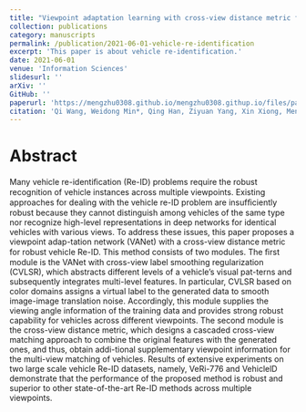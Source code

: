 ```yaml
---
title: "Viewpoint adaptation learning with cross-view distance metric for robust vehicle re-identification"
collection: publications
category: manuscripts
permalink: /publication/2021-06-01-vehicle-re-identification
excerpt: 'This paper is about vehicle re-identification.'
date: 2021-06-01
venue: 'Information Sciences'
slidesurl: ''
arXiv: ''
GitHub: ''
paperurl: 'https://mengzhu0308.github.io/mengzhu0308.githup.io/files/papers/2021-06-01-vehicle-re-identification.pdf'
citation: 'Qi Wang, Weidong Min*, Qing Han, Ziyuan Yang, Xin Xiong, Meng Zhu, Haoyu Zhao. Viewpoint adaptation learning with cross-view distance metric for robust vehicle re-identification. Information Sciences, 2021, 564: 71-84. DOI: 10.1016/j.ins.2021.02.013.'
---
```


# Abstract

Many vehicle re-identiﬁcation (Re-ID) problems require the robust recognition of vehicle instances across multiple viewpoints. Existing approaches for dealing with the vehicle re-ID problem are insufﬁciently robust because they cannot distinguish among vehicles of the same type nor recognize high-level representations in deep networks for identical vehicles with various views. To address these issues, this paper proposes a viewpoint adap-tation network (VANet) with a cross-view distance metric for robust vehicle Re-ID. This method consists of two modules. The ﬁrst module is the VANet with cross-view label smoothing regularization (CVLSR), which abstracts different levels of a vehicle’s visual pat-terns and subsequently integrates multi-level features. In particular, CVLSR based on color domains assigns a virtual label to the generated data to smooth image-image translation noise. Accordingly, this module supplies the viewing angle information of the training data and provides strong robust capability for vehicles across different viewpoints. The second module is the cross-view distance metric, which designs a cascaded cross-view matching approach to combine the original features with the generated ones, and thus, obtain addi-tional supplementary viewpoint information for the multi-view matching of vehicles. Results of extensive experiments on two large scale vehicle Re-ID datasets, namely, VeRi-776 and VehiclelD demonstrate that the performance of the proposed method is robust and superior to other state-of-the-art Re-ID methods across multiple viewpoints.